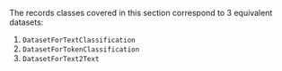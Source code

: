 The records classes covered in this section correspond to 3 equivalent datasets:

 1. `DatasetForTextClassification`
 2. `DatasetForTokenClassification`
 3. `DatasetForText2Text`
